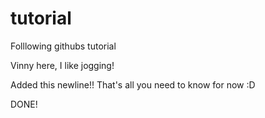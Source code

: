 # tutorial
Folllowing githubs tutorial


Vinny here, I like jogging!


Added this newline!!
That's all you need to know for now :D

DONE!
